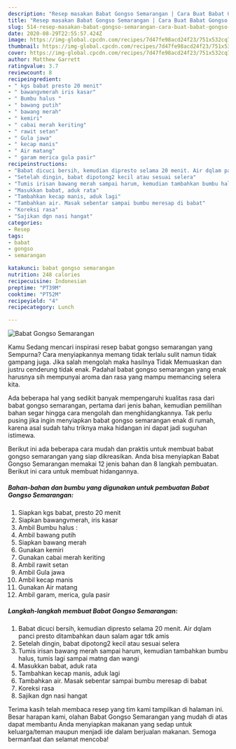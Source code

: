 ```yaml
---
description: "Resep masakan Babat Gongso Semarangan | Cara Buat Babat Gongso Semarangan Yang Enak Dan Lezat"
title: "Resep masakan Babat Gongso Semarangan | Cara Buat Babat Gongso Semarangan Yang Enak Dan Lezat"
slug: 514-resep-masakan-babat-gongso-semarangan-cara-buat-babat-gongso-semarangan-yang-enak-dan-lezat
date: 2020-08-29T22:55:57.424Z
image: https://img-global.cpcdn.com/recipes/7d47fe98acd24f23/751x532cq70/babat-gongso-semarangan-foto-resep-utama.jpg
thumbnail: https://img-global.cpcdn.com/recipes/7d47fe98acd24f23/751x532cq70/babat-gongso-semarangan-foto-resep-utama.jpg
cover: https://img-global.cpcdn.com/recipes/7d47fe98acd24f23/751x532cq70/babat-gongso-semarangan-foto-resep-utama.jpg
author: Matthew Garrett
ratingvalue: 3.7
reviewcount: 8
recipeingredient:
- " kgs babat presto 20 menit"
- " bawangvmerah iris kasar"
- " Bumbu halus "
- " bawang putih"
- " bawang merah"
- " kemiri"
- " cabai merah keriting"
- " rawit setan"
- " Gula jawa"
- " kecap manis"
- " Air matang"
- " garam merica gula pasir"
recipeinstructions:
- "Babat dicuci bersih, kemudian dipresto selama 20 menit. Air dqlam panci presto ditambahkan daun salam agar tdk amis"
- "Setelah dingin, babat dipotong2 kecil atau sesuai selera"
- "Tumis irisan bawang merah sampai harum, kemudian tambahkan bumbu halus, tumis lagi sampai matng dan wangi"
- "Masukkan babat, aduk rata"
- "Tambahkan kecap manis, aduk lagi"
- "Tambahkan air. Masak sebentar sampai bumbu meresap di babat"
- "Koreksi rasa"
- "Sajikan dgn nasi hangat"
categories:
- Resep
tags:
- babat
- gongso
- semarangan

katakunci: babat gongso semarangan 
nutrition: 248 calories
recipecuisine: Indonesian
preptime: "PT39M"
cooktime: "PT52M"
recipeyield: "4"
recipecategory: Lunch

---
```



![Babat Gongso Semarangan](https://img-global.cpcdn.com/recipes/7d47fe98acd24f23/751x532cq70/babat-gongso-semarangan-foto-resep-utama.jpg)

Kamu Sedang mencari inspirasi resep babat gongso semarangan yang Sempurna? Cara menyiapkannya memang tidak terlalu sulit namun tidak gampang juga. Jika salah mengolah maka hasilnya Tidak Memuaskan dan justru cenderung tidak enak. Padahal babat gongso semarangan yang enak harusnya sih mempunyai aroma dan rasa yang mampu memancing selera kita.



Ada beberapa hal yang sedikit banyak mempengaruhi kualitas rasa dari babat gongso semarangan, pertama dari jenis bahan, kemudian pemilihan bahan segar hingga cara mengolah dan menghidangkannya. Tak perlu pusing jika ingin menyiapkan babat gongso semarangan enak di rumah, karena asal sudah tahu triknya maka hidangan ini dapat jadi suguhan istimewa.


Berikut ini ada beberapa cara mudah dan praktis untuk membuat babat gongso semarangan yang siap dikreasikan. Anda bisa menyiapkan Babat Gongso Semarangan memakai 12 jenis bahan dan 8 langkah pembuatan. Berikut ini cara untuk membuat hidangannya.

<!--inarticleads1-->

##### Bahan-bahan dan bumbu yang digunakan untuk pembuatan Babat Gongso Semarangan:

1. Siapkan  kgs babat, presto 20 menit
1. Siapkan  bawangvmerah, iris kasar
1. Ambil  Bumbu halus :
1. Ambil  bawang putih
1. Siapkan  bawang merah
1. Gunakan  kemiri
1. Gunakan  cabai merah keriting
1. Ambil  rawit setan
1. Ambil  Gula jawa
1. Ambil  kecap manis
1. Gunakan  Air matang
1. Ambil  garam, merica, gula pasir




<!--inarticleads2-->

##### Langkah-langkah membuat Babat Gongso Semarangan:

1. Babat dicuci bersih, kemudian dipresto selama 20 menit. Air dqlam panci presto ditambahkan daun salam agar tdk amis
1. Setelah dingin, babat dipotong2 kecil atau sesuai selera
1. Tumis irisan bawang merah sampai harum, kemudian tambahkan bumbu halus, tumis lagi sampai matng dan wangi
1. Masukkan babat, aduk rata
1. Tambahkan kecap manis, aduk lagi
1. Tambahkan air. Masak sebentar sampai bumbu meresap di babat
1. Koreksi rasa
1. Sajikan dgn nasi hangat




Terima kasih telah membaca resep yang tim kami tampilkan di halaman ini. Besar harapan kami, olahan Babat Gongso Semarangan yang mudah di atas dapat membantu Anda menyiapkan makanan yang sedap untuk keluarga/teman maupun menjadi ide dalam berjualan makanan. Semoga bermanfaat dan selamat mencoba!
